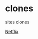 # clones
 sites clones

[Netflix](https://luisarturrangel.github.io/clones/sites/Netflix/main/index.html)
